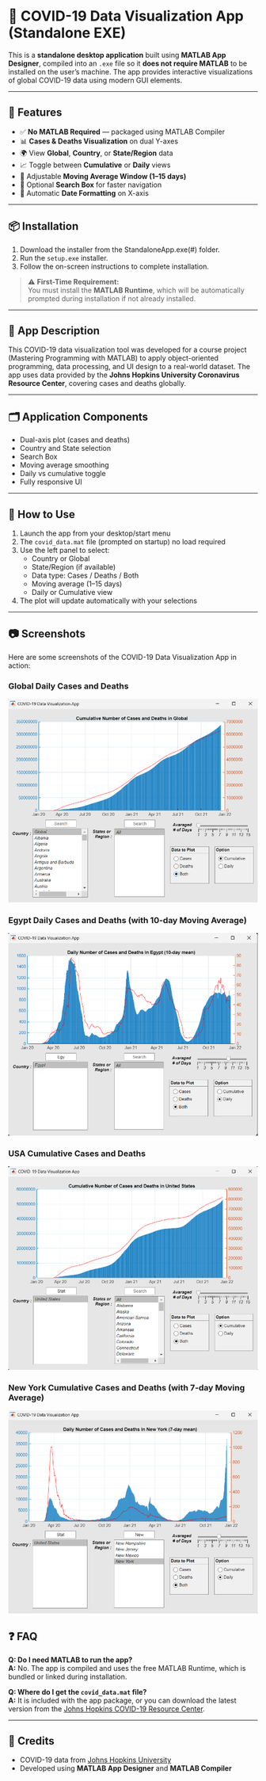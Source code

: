 # 🦠 COVID-19 Data Visualization App (Standalone EXE)

This is a **standalone desktop application** built using **MATLAB App Designer**, compiled into an `.exe` file so it **does not require MATLAB** to be installed on the user’s machine. The app provides interactive visualizations of global COVID-19 data using modern GUI elements.

---

## 🚀 Features

- ✅ **No MATLAB Required** — packaged using MATLAB Compiler
- 📊 **Cases & Deaths Visualization** on dual Y-axes
- 🌍 View **Global**, **Country**, or **State/Region** data
- 📈 Toggle between **Cumulative** or **Daily** views
- 🧮 Adjustable **Moving Average Window (1–15 days)**
- 🔎 Optional **Search Box** for faster navigation
- 📅 Automatic **Date Formatting** on X-axis

---

## 📦 Installation

1. Download the installer from the StandaloneApp.exe(#) folder.
2. Run the `setup.exe` installer.
3. Follow the on-screen instructions to complete installation.

> ⚠️ **First-Time Requirement:**  
> You must install the **MATLAB Runtime**, which will be automatically prompted during installation if not already installed.

---

## 🧠 App Description

This COVID-19 data visualization tool was developed for a course project (Mastering Programming with MATLAB) to apply object-oriented programming, data processing, and UI design to a real-world dataset. The app uses data provided by the **Johns Hopkins University Coronavirus Resource Center**, covering cases and deaths globally.

---

## 🗂️ Application Components

- Dual-axis plot (cases and deaths)
- Country and State selection
- Search Box
- Moving average smoothing
- Daily vs cumulative toggle
- Fully responsive UI

---


## 📝 How to Use

1. Launch the app from your desktop/start menu
2. The `covid_data.mat` file (prompted on startup) no load required
3. Use the left panel to select:
   - Country or Global
   - State/Region (if available)
   - Data type: Cases / Deaths / Both
   - Moving average (1–15 days)
   - Daily or Cumulative view
4. The plot will update automatically with your selections

---

## 📷 Screenshots

Here are some screenshots of the COVID-19 Data Visualization App in action:

### Global Daily Cases and Deaths
![Global Cases and Deaths](TestCases.png/GlobalBoth.png)

### Egypt Daily Cases and Deaths (with 10-day Moving Average)
![Global Cases and Deaths](TestCases.png/Egypt_Daily_Both_Averaged.png)

### USA Cumulative Cases and Deaths 
![Global Cases and Deaths](TestCases.png/US_Both.png)

### New York Cumulative Cases and Deaths (with 7-day Moving Average) 
![Global Cases and Deaths](TestCases.png/New_York_Daily_Both_Averaged.png)





## ❓ FAQ

**Q: Do I need MATLAB to run the app?**  
**A:** No. The app is compiled and uses the free MATLAB Runtime, which is bundled or linked during installation.

**Q: Where do I get the `covid_data.mat` file?**  
**A:** It is included with the app package, or you can download the latest version from the [Johns Hopkins COVID-19 Resource Center](https://coronavirus.jhu.edu/).

---


## 🙏 Credits

- COVID-19 data from [Johns Hopkins University](https://coronavirus.jhu.edu/)
- Developed using **MATLAB App Designer** and **MATLAB Compiler**
